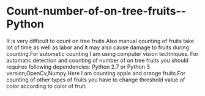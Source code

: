 # Count-number-of-on-tree-fruits--Python
It is very difficult to count on tree fruits.Also manual counting of fruits take lot of time as well as labor and it may also cause damage to fruits during counting.For automatic counting I am using computer vision techniques.
For automatic detection and counting of number of on tree fruits you should requires following dependencies:
Python 2.7 or Python 3 version,OpenCv,Numpy.Here I am counting apple and orange fruits.For counting of other types of fruits you have to change threshold value of color according to color of fruit.


